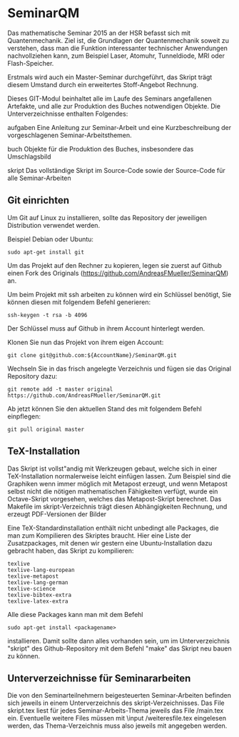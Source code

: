 SeminarQM
=========

Das mathematische Seminar 2015 an der HSR befasst sich mit
Quantenmechanik. Ziel ist, die Grundlagen der Quantenmechanik soweit zu
verstehen, dass man die Funktion interessanter technischer Anwendungen
nachvollziehen kann, zum Beispiel Laser, Atomuhr, Tunneldiode, MRI oder
Flash-Speicher.

Erstmals wird auch ein Master-Seminar durchgeführt, das Skript trägt
diesem Umstand durch ein erweitertes Stoff-Angebot Rechnung.

Dieses GIT-Modul beinhaltet alle im Laufe des Seminars angefallenen
Artefakte, und alle zur Produktion des Buches notwendigen Objekte.
Die Unterverzeichnisse enthalten Folgendes:

aufgaben
	Eine Anleitung zur Seminar-Arbeit und eine Kurzbeschreibung
	der vorgeschlagenen Seminar-Arbeitsthemen.

buch
	Objekte für die Produktion des Buches, insbesondere das Umschlagsbild

skript
	Das vollständige Skript im Source-Code sowie der Source-Code für
	alle Seminar-Arbeiten


Git einrichten
--------------

Um Git auf Linux zu installieren, sollte das Repository der jeweiligen Distribution 
verwendet werden.

Beispiel Debian oder Ubuntu:

	sudo apt-get install git

Um das Projekt auf den Rechner zu kopieren, legen sie zuerst auf Github einen Fork
des Originals (https://github.com/AndreasFMueller/SeminarQM) an.

Um beim Projekt mit ssh arbeiten zu können wird ein Schlüssel benötigt, Sie können diesen mit folgendem Befehl generieren:

	ssh-keygen -t rsa -b 4096

Der Schlüssel muss auf Github in ihrem Account hinterlegt werden.

Klonen Sie nun das Projekt von ihrem eigen Account:

	git clone git@github.com:${AccountName}/SeminarQM.git

Wechseln Sie in das frisch angelegte Verzeichnis und fügen sie das Original Repository dazu:

	git remote add -t master original https://github.com/AndreasFMueller/SeminarQM.git

Ab jetzt können Sie den aktuellen Stand des mit folgendem Befehl einpflegen:

	git pull original master


TeX-Installation
----------------

Das Skript ist vollst"andig mit Werkzeugen gebaut, welche sich in einer
TeX-Installation normalerweise leicht einfügen lassen. Zum Beispiel
sind die Graphiken wenn immer möglich mit Metapost erzeugt, und wenn
Metapost selbst nicht die nötigen mathematischen Fähigkeiten verfügt,
wurde ein Octave-Skript vorgesehen, welches das Metapost-Skript berechnet.
Das Makefile im skript-Verzeichnis trägt diesen Abhängigkeiten Rechnung,
und erzeugt PDF-Versionen der Bilder 

Eine TeX-Standardinstallation enthält nicht unbedingt alle Packages,
die man zum Kompilieren des Skriptes braucht. Hier eine Liste der
Zusatzpackages, mit denen wir gestern eine Ubuntu-Installation dazu
gebracht haben, das Skript zu kompilieren:

	texlive
	texlive-lang-european
	texlive-metapost
	texlive-lang-german
	texlive-science
	texlive-bibtex-extra
	texlive-latex-extra

Alle diese Packages kann man mit dem Befehl 

	sudo apt-get install <packagename>

installieren. Damit sollte dann alles vorhanden sein, um im
Unterverzeichnis "skript" des Github-Repository mit dem Befehl "make"
das Skript neu bauen zu können.


Unterverzeichnisse für Seminararbeiten
--------------------------------------

Die von den Seminarteilnehmern beigesteuerten Seminar-Arbeiten befinden
sich jeweils in einem Unterverzeichnis des skript-Verzeichnisses.
Das File skript.tex liest für jedes Seminar-Arbeits-Thema jeweils
das File <thema>/main.tex ein. Eventuelle weitere Files müssen mit
\input <thema>/weiteresfile.tex eingelesen werden, das Thema-Verzeichnis
muss also jeweils mit angegeben werden. 

